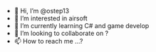 - 👋 Hi, I’m @ostep13
- 👀 I’m interested in airsoft
- 🌱 I’m currently learning C# and game develop
- 💞️ I’m looking to collaborate on ?
- 📫 How to reach me ...?

<!---
ostep13/ostep13 is a ✨ special ✨ repository because its `README.md` (this file) appears on your GitHub profile.
You can click the Preview link to take a look at your changes.
--->
